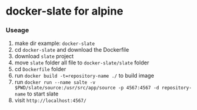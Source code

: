 # docker-slate for alpine

### Useage
1. make dir example: `docker-slate`
2. cd `docker-slate` and download the Dockerfile
3. download `slate` project
4. move `slate` folder all file to `docker-slate/slate` folder
5. cd `Dockerfile` folder
6. run `docker build -t=repository-name ./` to build image
7. run `docker run --name salte -v $PWD/slate/source:/usr/src/app/source -p 4567:4567 -d repository-name` to start slate
8. visit `http://localhost:4567/`